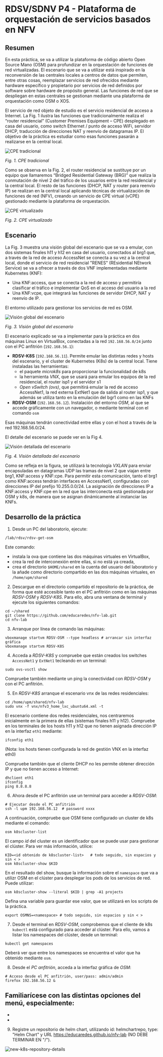 # RDSV/SDNV P4  - Plataforma de orquestación de servicios basados en NFV

## Resumen
En esta práctica, se va a utilizar la plataforma de código abierto Open Source Mano (OSM) para profundizar en la orquestación de funciones de red virtualizadas. El escenario que se va a utilizar está inspirado en la reconversión de las centrales locales a centros de datos que permiten, entre otras cosas, reemplazar servicios de red ofrecidos mediante hardware específico y propietario por servicios de red definidos por software sobre hardware de propósito general. Las funciones de red que se despliegan en estas centrales se gestionan mediante una plataforma de orquestación como OSM o XOS. 

El servicio de red objeto de estudio es el servicio residencial de acceso a Internet. La  Fig. 1 ilustra las funciones que tradicionalmente realiza el “router residencial” (Customer Premises Equipment – CPE) desplegado en casa del usuario, como switch Ethernet / punto de acceso WiFi, servidor DHCP, traducción de direcciones NAT y reenvío de datagramas IP. El objetivo de la práctica es estudiar como esas funciones pasarán a realizarse en la central local. 

![CPE tradicional](img/nfv-lab-figura1.drawio.png)

*Fig. 1. CPE tradicional*

Como se observa en la Fig. 2, el router residencial se sustituye por un equipo que llamaremos “Bridged Residential Gateway (BRG)” que realiza la conmutación de nivel 2 del tráfico de los usuarios entre la red residencial y la central local. El resto de las funciones (DHCP, NAT y router para reenvío IP) se realizan en la central local aplicando técnicas de virtualización de funciones de red (NFV), creando un servicio de CPE virtual (vCPE) gestionado mediante la plataforma de orquestación. 

![CPE virtualizado](img/nfv-lab-figura2.drawio.png)

*Fig. 2. CPE virtualizado*

## Escenario

La Fig. 3 muestra una visión global del escenario que se va a emular, con dos sistemas finales h11 y h12 en casa del usuario, conectados al brg1 que, a través de la red de acceso AccessNet se conecta a su vez a la central local, donde el servicio de red residencial "RENES" (REsidential NEtwork Service) se va a ofrecer a través de dos VNF implementadas mediante Kubernetes (KNF):

- Una KNF:access, que se conecta a la red de acceso y permitiría clasificar el tráfico e implementar QoS en el acceso del usuario a la red
- Una KNF:vcpe, que integrará las funciones de servidor DHCP, NAT y reenvío de IP. 

El entorno utilizado para gestionar los servicios de red es OSM.

![Visión global del escenario](img/nfv-lab-figura3.drawio.png)

*Fig. 3. Visión global del escenario*

El escenario explicado se va a implementar para la práctica en dos máquinas Linux en VirtualBox, conectadas a la red `192.168.56.0/24` junto con el PC anfitrión (`192.168.56.1`): 

- **RDSV-K8S** (`192.168.56.11`). Permite emular las distintas redes y hosts del escenario, y el cluster de Kubernetes (K8s) de la central local. Tiene instaladas las herramientas:
   - el paquete _microk8s_ para proporcionar la funcionalidad de k8s
   - la herramienta _VNX_, que se usará para emular los equipos de la red residencial, el router isp1 y el servidor s1
   - _Open vSwitch (ovs)_, que permitirá emular la red de acceso AccessNet1, la red externa ExtNet1 que da salida al router isp1, y que además se utiliza tanto en la emulación del bgr1 como en las KNFs
- **RDSV-OSM** (`192.168.56.12`). Instalación del entorno _OSM_, al que se accede gráficamente con un navegador, o mediante terminal con el comando `osm`

Esas máquinas tendrán conectividad entre ellas y con el host a través de la red 192.168.56.0/24.

El detalle del escenario se puede ver en la Fig 4. 

![Visión detallada del escenario](img/nfv-lab-figura4.drawio.png)

*Fig. 4. Visión detallada del escenario*

Como se refleja en la figura, se utilizará la tecnología _VXLAN_ para enviar encapsuladas en datagramas UDP las tramas de nivel 2 que viajan entre brg1, KNF:access y KNF:cpe. Para permitir esta comunicación, tanto el brg1 como KNF:access tendrán interfaces en AccessNet1, configuradas con direcciones IP del prefijo 10.255.0.0/24. La asignación de direcciones IP a KNF:access y KNF:cpe en la red que las interconecta está gestionada por OSM y k8s, de manera que se asignan dinámicamente al instanciar las KNFs.

## Desarrollo de la práctica
1. Desde un PC del laboratorio, ejecute:

```
/lab/rdsv/rdsv-get-osm
```

Este comando:
- instala la ova que contiene las dos máquinas virtuales en VirtualBox,
- crea la red de interconexión entre ellas, si no está ya creada,
- crea el directorio `$HOME/shared` en la cuenta del usuario del laboratorio y la añade como directorio compartido en las dos máquinas virtuales, en `/home/upm/shared`

2. Descargue en el directorio compartido el repositorio de la práctica, de forma que esté accesible tanto en el PC anfitrión como en las máquinas _RDSV-OSM_ y _RDSV-K8S_. Para ello, abra una ventana de terminal y ejecute los siguientes comandos:

```
cd ~/shared
git clone https://github.com/educaredes/nfv-lab.git
cd nfv-lab
```

3. Arranque por línea de comando las máquinas:

```
vboxmanage startvm RDSV-OSM --type headless # arrancar sin interfaz gráfica
vboxmanage startvm RDSV-K8S
``` 

4. Acceda a _RDSV-K8S_ y compruebe que están creados los switches `AccessNet1` y `ExtNet1` tecleando en un terminal:

```
sudo ovs-vsctl show
```

Compruebe también mediante un ping la conectividad con _RDSV-OSM_ y con el PC anfitrión.

5. En _RDSV-K8S_ arranque el escenario vnx de las redes residenciales:

```
cd /home/upm/shared/nfv-lab
sudo vnx -f vnx/nfv3_home_lxc_ubuntu64.xml -t
```

El escenario contiene dos redes residenciales, nos centraremos inicialmente en la primera de ellas (sistemas finales h11 y h12). Compruebe en los terminales de los hosts h11 y h12 que no tienen asignada dirección IP en la interfaz `eth1` mediante:

```
ifconfig eth1
```

(Nota: los hosts tienen configurada la red de gestión VNX en la interfaz eth0)

Compruebe también que el cliente DHCP no les permite obtener dirección IP y que no tienen acceso a Internet:

```
dhclient eth1
ifconfig
ping 8.8.8.8
```

6. Ahora desde el PC anfitrión use un terminal para acceder a _RDSV-OSM_:

```
# Ejecutar desde el PC anfitrión
ssh -l upm 192.168.56.12  # password xxxx
```

A continuación, compruebe que OSM tiene configurado un cluster de k8s mediante el comando:

```
osm k8scluster-list
```

El campo *id* del cluster es un identificador que se puede usar para gestionar el clúster. Para ver más información, utilice:

```
KID=<id obtenido de k8scluster-list>   # todo seguido, sin espacios y sin < >
osm k8scluster-show $KID
```

En el resultado del show, busque la información sobre el `namespace` que va a utilizr OSM en el clúster para desplegar los pods de los servicios de red. Puede utilizar:

```
osm k8scluster-show --literal $KID | grep -A1 projects
```

Defina una variable para guardar ese valor, que se utilizará en los scripts de la práctica.

```
export OSMNS=<namespace> # todo seguido, sin espacios y sin < >
```

7. Desde el terminal en _RDSV-OSM_, comprobemos que el cliente de k8s `kubectl` está configurado para acceder al clúster. Para ello, vamos a listar los namespaces del clúster, desde un terminal:

```
kubectl get namespaces
```

Deberá ver que entre los namespaces se encuentra el valor que ha obtenido mediante `osm`.

8. Desde el _PC anfitrión_, acceda a la interfaz gráfica de _OSM_:

```
# Acceso desde el PC anfitrión, user/pass: admin/admin
firefox 192.168.56.12 &
```

Familiarícese con las distintas opciones del menú, especialmente:
- 
- 
- 

9. Registre un repositorio de helm chart, utilizando id: helmchartrepo, type: "Helm Chart" 
y URL https://educaredes.github.io/nfv-lab (NO DEBE TERMINAR EN "/").


![new-k8s-repository-details](img/new-k8s-repository.png)



